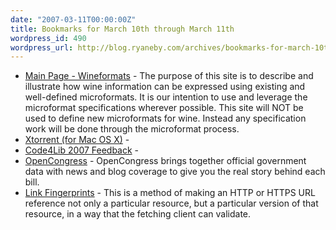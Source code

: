 ```yaml
---
date: "2007-03-11T00:00:00Z"
title: Bookmarks for March 10th through March 11th
wordpress_id: 490
wordpress_url: http://blog.ryaneby.com/archives/bookmarks-for-march-10th-through-march-11th/
---
```

<ul>
<li><a href="http://wineformats.org/wiki/Main_Page">Main Page - Wineformats</a> - The purpose of this site is to describe and illustrate how wine information can be expressed using existing and well-defined microformats. It is our intention to use and leverage the microformat specifications wherever possible.  This site will NOT be used to define new microformats for wine. Instead any specification work will be done through the microformat process.</li>
<li><a href="http://www.xtorrentp2p.com/">Xtorrent (for Mac OS X)</a> - </li>
<li><a href="http://roytennant.com/c4l2007/">Code4Lib 2007 Feedback</a> - </li>
<li><a href="http://www.opencongress.org/">OpenCongress</a> - OpenCongress brings together official government data with news and blog coverage to give you the real story behind each bill.</li>
<li><a href="http://www.gerv.net/security/link-fingerprints/">Link Fingerprints</a> - This is a method of making an HTTP or HTTPS URL reference not only a particular resource, but a particular version of that resource, in a way that the fetching client can validate.</li>
</ul>
